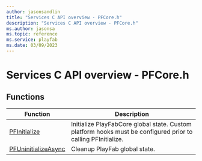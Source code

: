 ```yaml
---
author: jasonsandlin
title: "Services C API overview - PFCore.h"
description: "Services C API overview - PFCore.h"
ms.author: jasonsa
ms.topic: reference
ms.service: playfab
ms.date: 03/09/2023
---
```


# Services C API overview - PFCore.h

  
## Functions  

| Function | Description |  
| --- | --- |  
| [PFInitialize](functions/pfinitialize.md) | Initialize PlayFabCore global state. Custom platform hooks must be configured prior to calling PFInitialize. |  
| [PFUninitializeAsync](functions/pfuninitializeasync.md) | Cleanup PlayFab global state. |  
